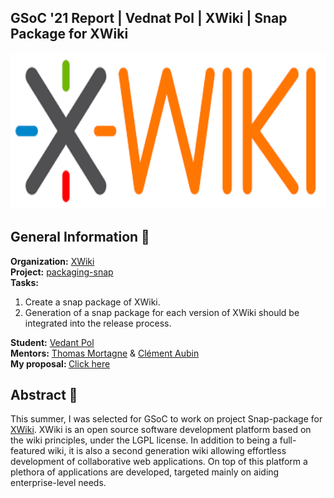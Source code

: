 ## GSoC '21 Report | Vednat Pol | XWiki | Snap Package for XWiki
<div align="center">
<img src="https://github.com/VedantPol/GSoC_2022_Report_XWiki/blob/main/utils/images/xwiki-logo.png" alt="XWiki-logo" height=250px width=600px>
</div>

## General Information 📝
<b>Organization:</b> [XWiki](https://www.xwiki.org/xwiki/bin/view/Main/WebHome) <br>
<b>Project:</b> [packaging-snap](https://github.com/xwiki-contrib/packaging-snap) <br>
<b>Tasks:</b> 
1. Create a snap package of XWiki.
2. Generation of a snap package for each version of XWiki should be integrated into the release process.


<b>Student:</b> [Vedant Pol](https://github.com/VedantPol) <br>
<b>Mentors:</b> [Thomas Mortagne](https://github.com/tmortagne) & [Clément Aubin](https://github.com/aubincleme) 
<br>
<b>My proposal: </b> [Click here](https://drive.google.com/file/d/1nYScpN_QuGX3nvTpKXyUwSK1SoJc_-Z2/view?usp=sharing)

## Abstract :scroll: 
This summer, I was selected for GSoC to work on project Snap-package for [XWiki](https://www.xwiki.org/xwiki/bin/view/Main/WebHome).
XWiki is an open source software development platform based on the wiki principles, under the LGPL license. In addition to being a full-featured wiki, it is also a second generation wiki allowing effortless development of collaborative web applications. On top of this platform a plethora of applications are developed, targeted mainly on aiding enterprise-level needs.


